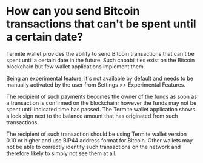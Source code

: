 # How can you send Bitcoin transactions that can't be spent until a certain date?

Termite wallet provides the ability to send Bitcoin transactions that can't be spent until a certain date in the future. Such capabilities exist on the Bitcoin blockchain but few wallet applications implement them.

Being an experimental feature, it's not available by default and needs to be manually activated by the user from Settings >> Experimental Features.

The recipient of such payments becomes the owner of the funds as soon as a transaction is confirmed on the blockchain; however the funds may not be spent until indicated time has passed. The Termite wallet application shows a lock sign next to the balance amount that has originated from such transactions.

The recipient of such transaction should be using Termite wallet version 0.10 or higher and use BIP44 address format for Bitcoin. Other wallets may not be able to correctly identify such transactions on the network and therefore likely to simply not see them at all.
